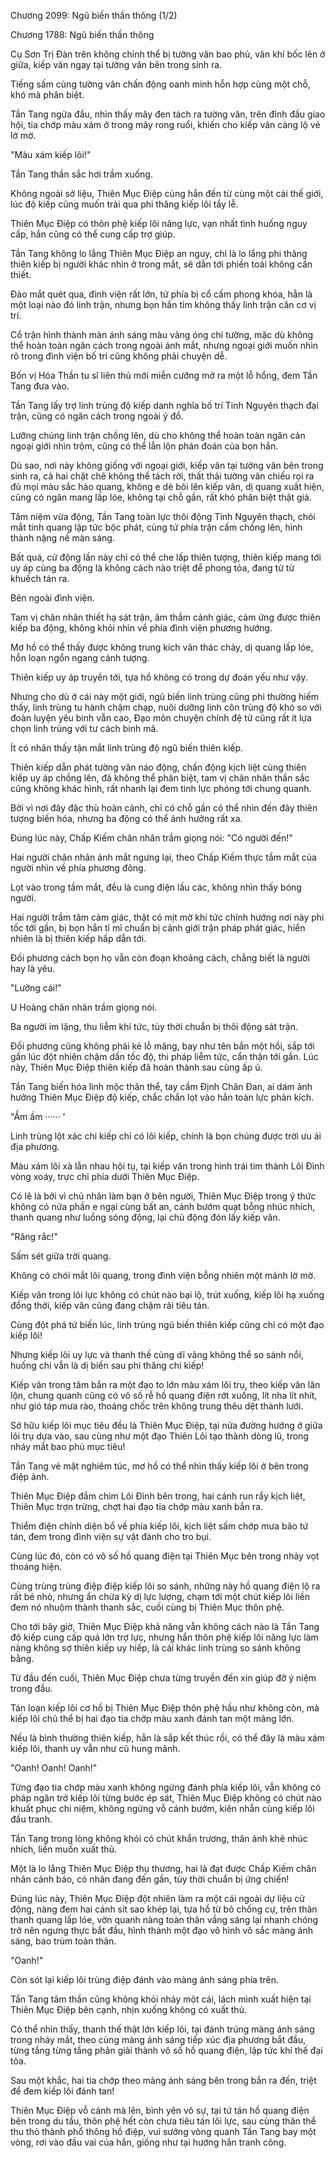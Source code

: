 




Chương 2099: Ngũ biến thần thông (1/2)


Chương 1788: Ngũ biến thần thông

Cụ Sơn Trị Đàn trên không chỉnh thể bị tường vân bao phủ, vân khí bốc lên ở giữa, kiếp vân ngay tại tường vân bên trong sinh ra.

Tiếng sấm cùng tường vân chấn động oanh minh hỗn hợp cùng một chỗ, khó mà phân biệt.

Tần Tang ngửa đầu, nhìn thấy mây đen tách ra tường vân, trên đỉnh đầu giao hội, tia chớp màu xám ở trong mây rong ruổi, khiến cho kiếp vân càng lộ vẻ lờ mờ.

"Màu xám kiếp lôi!"

Tần Tang thần sắc hơi trầm xuống.

Không ngoài sở liệu, Thiên Mục Điệp cùng hắn đến từ cùng một cái thế giới, lúc độ kiếp cũng muốn trải qua phi thăng kiếp lôi tẩy lễ.

Thiên Mục Điệp có thôn phệ kiếp lôi năng lực, vạn nhất tình huống nguy cấp, hắn cũng có thể cung cấp trợ giúp.

Tần Tang không lo lắng Thiên Mục Điệp an nguy, chỉ là lo lắng phi thăng thiên kiếp bị người khác nhìn ở trong mắt, sẽ dẫn tới phiền toái không cần thiết.

Đảo mắt quét qua, đình viện rất lớn, tứ phía bị cổ cấm phong khóa, hẳn là một loại nào đó linh trận, nhưng bọn hắn tìm không thấy linh trận căn cơ vị trí.

Cổ trận hình thành màn ánh sáng màu vàng óng chi tường, mặc dù không thể hoàn toàn ngăn cách trong ngoài ánh mắt, nhưng ngoại giới muốn nhìn rõ trong đình viện bố trí cũng không phải chuyện dễ.

Bốn vị Hóa Thần tu sĩ liên thủ mới miễn cưỡng mở ra một lỗ hổng, đem Tần Tang đưa vào.

Tần Tang lấy trợ linh trùng độ kiếp danh nghĩa bố trí Tinh Nguyên thạch đại trận, cũng có ngăn cách trong ngoài ý đồ.

Lưỡng chủng linh trận chồng lên, dù cho không thể hoàn toàn ngăn cản ngoại giới nhìn trộm, cũng có thể lẫn lộn phán đoán của bọn hắn.

Dù sao, nơi này không giống với ngoại giới, kiếp vân tại tường vân bên trong sinh ra, cả hai chặt chẽ không thể tách rời, thất thải tường vân chiếu rọi ra đủ mọi màu sắc hào quang, không e dè bôi lên kiếp vân, dị quang xuất hiện, cũng có ngân mang lấp lóe, không tại chỗ gần, rất khó phân biệt thật giả.

Tâm niệm vừa động, Tần Tang toàn lực thôi động Tinh Nguyên thạch, chói mắt tinh quang lập tức bộc phát, cùng tứ phía trận cấm chồng lên, hình thành nặng nề màn sáng.

Bất quá, cử động lần này chỉ có thể che lấp thiên tượng, thiên kiếp mang tới uy áp cùng ba động là không cách nào triệt để phong tỏa, đang từ từ khuếch tán ra.

Bên ngoài đình viện.

Tam vị chân nhân thiết hạ sát trận, âm thầm cảnh giác, cảm ứng được thiên kiếp ba động, không khỏi nhìn về phía đình viện phương hướng.

Mơ hồ có thể thấy được không trung kích vân thác chảy, dị quang lấp lóe, hỗn loạn ngổn ngang cảnh tượng.

Thiên kiếp uy áp truyền tới, tựa hồ không có trong dự đoán yếu như vậy.

Nhưng cho dù ở cái này một giới, ngũ biến linh trùng cũng phi thường hiếm thấy, linh trùng tu hành chậm chạp, nuôi dưỡng linh côn trùng độ khó so với đoàn luyện yêu binh vẫn cao, Đạo môn chuyện chính đệ tử cũng rất ít lựa chọn linh trùng với tư cách binh mã.

Ít có nhân thấy tận mắt linh trùng độ ngũ biến thiên kiếp.

Thiên kiếp dẫn phát tường vân náo động, chấn động kịch liệt cùng thiên kiếp uy áp chồng lên, đã không thể phân biệt, tam vị chân nhân thần sắc cũng không khác hình, rất nhanh lại đem tinh lực phóng tới chung quanh.

Bởi vì nơi đây đặc thù hoàn cảnh, chỉ có chỗ gần có thể nhìn đến đây thiên tượng biến hóa, nhưng ba động có thể ảnh hưởng rất xa.

Đúng lúc này, Chấp Kiếm chân nhân trầm giọng nói: "Có người đến!"

Hai người chân nhân ánh mắt ngưng lại, theo Chấp Kiếm thực tầm mắt của người nhìn về phía phương đông.

Lọt vào trong tầm mắt, đều là cung điện lầu các, không nhìn thấy bóng người.

Hai người trầm tâm cảm giác, thật có mịt mờ khí tức chính hướng nơi này phi tốc tới gần, bị bọn hắn tỉ mỉ chuẩn bị cảnh giới trận pháp phát giác, hiển nhiên là bị thiên kiếp hấp dẫn tới.

Đối phương cách bọn họ vẫn còn đoạn khoảng cách, chẳng biết là người hay là yêu.

"Lưỡng cái!"

U Hoàng chân nhân trầm giọng nói.

Ba người im lặng, thu liễm khí tức, tùy thời chuẩn bị thôi động sát trận.

Đối phương cũng không phải kẻ lỗ mãng, bay như tên bắn một hồi, sắp tới gần lúc đột nhiên chậm dần tốc độ, thi pháp liễm tức, cẩn thận tới gần. Lúc này, Thiên Mục Điệp thiên kiếp đã hoàn thành sau cùng ấp ủ.

Tần Tang biến hóa linh mộc thân thể, tay cầm Định Chân Đan, ai dám ảnh hưởng Thiên Mục Điệp độ kiếp, chắc chắn lọt vào hắn toàn lực phản kích.

"Ầm ầm ······ '

Linh trùng lột xác chi kiếp chỉ có lôi kiếp, chính là bọn chúng được trời ưu ái địa phương.

Màu xám lôi xà lẫn nhau hội tụ, tại kiếp vân trong hình trái tim thành Lôi Đình vòng xoáy, trực chỉ phía dưới Thiên Mục Điệp.

Có lẽ là bởi vì chủ nhân làm bạn ở bên người, Thiên Mục Điệp trong ý thức không có nửa phần e ngại cùng bất an, cánh bướm quạt bỗng nhúc nhích, thanh quang như luồng sóng động, lại chủ động đón lấy kiếp vân.

"Răng rắc!"

Sấm sét giữa trời quang.

Không có chói mắt lôi quang, trong đình viện bỗng nhiên một mảnh lờ mờ.

Kiếp vân trong lôi lực không có chút nào bại lộ, trút xuống, kiếp lôi hạ xuống đồng thời, kiếp vân cũng đang chậm rãi tiêu tán.

Cùng đột phá tứ biến lúc, linh trùng ngũ biến thiên kiếp cũng chỉ có một đạo kiếp lôi!

Nhưng kiếp lôi uy lực và thanh thế cùng dĩ vãng không thể so sánh nổi, huống chi vẫn là dị biến sau phi thăng chi kiếp!

Kiếp vân trong tâm bắn ra một đạo to lớn màu xám lôi trụ, theo kiếp vân lăn lộn, chung quanh cũng có vô số rễ hồ quang điện rớt xuống, lít nha lít nhít, như gió táp mưa rào, thoáng chốc trên không trung thêu dệt thành lưới.

Sở hữu kiếp lôi mục tiêu đều là Thiên Mục Điệp, tại nửa đường hướng ở giữa lôi trụ dựa vào, sau cùng như một đạo Thiên Lôi tạo thành dòng lũ, trong nháy mắt bao phủ mục tiêu!

Tần Tang vẻ mặt nghiêm túc, mơ hồ có thể nhìn thấy kiếp lôi ở bên trong điệp ảnh.

Thiên Mục Điệp đắm chìm Lôi Đình bên trong, hai cánh run rẩy kịch liệt, Thiên Mục trợn trừng, chợt hai đạo tia chớp màu xanh bắn ra.

Thiểm điện chính diện bổ về phía kiếp lôi, kịch liệt sấm chớp mưa bão tứ tán, đem trong đình viện sự vật đánh cho tro bụi.

Cùng lúc đó, còn có vô số hồ quang điện tại Thiên Mục bên trong nhảy vọt thoáng hiện.

Cùng trùng trùng điệp điệp kiếp lôi so sánh, những này hồ quang điện lộ ra rất bé nhỏ, nhưng ẩn chứa kỳ dị lực lượng, chạm tới một chút kiếp lôi liền đem nó nhuộm thành thanh sắc, cuối cùng bị Thiên Mục thôn phệ.

Cho tới bây giờ, Thiên Mục Điệp khả năng vẫn không cách nào là Tần Tang độ kiếp cung cấp quá lớn trợ lực, nhưng hắn thôn phệ kiếp lôi năng lực làm nàng không sợ thiên kiếp uy hiếp, là cái khác linh trùng so sánh không bằng.

Từ đầu đến cuối, Thiên Mục Điệp chưa từng truyền đến xin giúp đỡ ý niệm trong đầu.

Tán loạn kiếp lôi cơ hồ bị Thiên Mục Điệp thôn phệ hầu như không còn, mà kiếp lôi chủ thể bị hai đạo tia chớp màu xanh đánh tan một mảng lớn.

Nếu là bình thường thiên kiếp, hẳn là sắp kết thúc rồi, có thể đây là màu xám kiếp lôi, thanh uy vẫn như cũ hung mãnh.

"Oanh! Oanh! Oanh!"

Từng đạo tia chớp màu xanh không ngừng đánh phía kiếp lôi, vẫn không có pháp ngăn trở kiếp lôi từng bước ép sát, Thiên Mục Điệp không có chút nào khuất phục chi niệm, không ngừng vỗ cánh bướm, kiên nhẫn cùng kiếp lôi đấu tranh.

Tần Tang trong lòng không khỏi có chút khẩn trương, thân ảnh khẽ nhúc nhích, liền muốn xuất thủ.

Một là lo lắng Thiên Mục Điệp thụ thương, hai là đạt được Chấp Kiếm chân nhân cảnh báo, có nhân đang đến gần, tùy thời chuẩn bị ứng chiến!

Đúng lúc này, Thiên Mục Điệp đột nhiên làm ra một cái ngoài dự liệu cử động, nàng đem hai cánh sít sao khép lại, tựa hồ từ bỏ chống cự, trên thân thanh quang lấp lóe, vờn quanh nàng toàn thân vầng sáng lại nhanh chóng trở nên ngưng thực bắt đầu, hình thành một đạo vô hình vô sắc màng ánh sáng, bao trùm toàn thân.

"Oanh!"

Còn sót lại kiếp lôi trùng điệp đánh vào màng ánh sáng phía trên.

Tần Tang tâm thần cũng không khỏi nhảy một cái, lách mình xuất hiện tại Thiên Mục Điệp bên cạnh, nhịn xuống không có xuất thủ.

Có thể nhìn thấy, thanh thế thật lớn kiếp lôi, tại đánh trúng màng ánh sáng trong nháy mắt, theo cùng màng ánh sáng tiếp xúc địa phương bắt đầu, từng tầng từng tầng phân giải thành vô số hồ quang điện, lập tức khí thế đại tỏa.

Sau một khắc, hai tia chớp theo màng ánh sáng bên trong bắn ra đến, triệt để đem kiếp lôi đánh tan!

Thiên Mục Điệp vỗ cánh mà lên, bình yên vô sự, tại tứ tán hồ quang điện bên trong du tẩu, thôn phệ hết còn chưa tiêu tán lôi lực, sau cùng thân thể thu thỏ thành phổ thông hồ điệp, vui sướng vòng quanh Tần Tang bay một vòng, rơi vào đầu vai của hắn, giống như tại hướng hắn tranh công.




